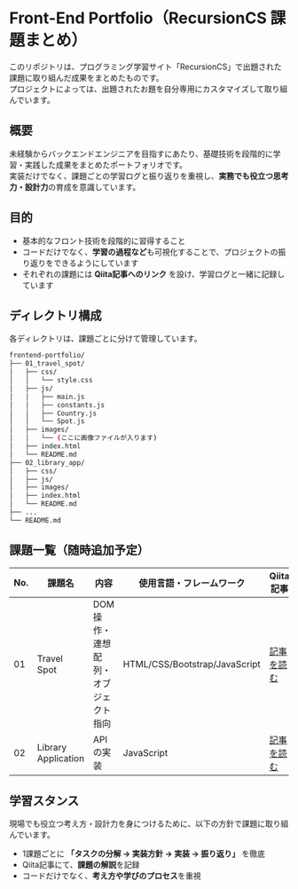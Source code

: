 # Front-End Portfolio（RecursionCS 課題まとめ）

このリポジトリは、プログラミング学習サイト「RecursionCS」で出題された課題に取り組んだ成果をまとめたものです。  
プロジェクトによっては、出題されたお題を自分専用にカスタマイズして取り組んでいます。


## 概要

未経験からバックエンドエンジニアを目指すにあたり、基礎技術を段階的に学習・実践した成果をまとめたポートフォリオです。  
実装だけでなく、課題ごとの学習ログと振り返りを重視し、**実務でも役立つ思考力・設計力**の育成を意識しています。


## 目的

- 基本的なフロント技術を段階的に習得すること
- コードだけでなく、**学習の過程など**も可視化することで、プロジェクトの振り返りをできるようにしています
- それぞれの課題には **Qiita記事へのリンク** を設け、学習ログと一緒に記録しています


## ディレクトリ構成
各ディレクトリは、課題ごとに分けて管理しています。

```sh
frontend-portfolio/
├── 01_travel_spot/
│   ├── css/
│   │   └── style.css
│   ├── js/
│   │   ├── main.js
│   │   ├── constants.js
│   │   ├── Country.js
│   │   └── Spot.js
│   ├── images/
│   │   └── (ここに画像ファイルが入ります)
│   ├── index.html
│   └── README.md
├── 02_library_app/
│   ├── css/
│   ├── js/
│   ├── images/
│   ├── index.html
│   └── README.md
├── ...
└── README.md
```


## 課題一覧（随時追加予定）

| No. | 課題名 | 内容 | 使用言語・フレームワーク | Qiita記事 |
|-----|-------|-----|----------------------|----------|
| 01 | Travel Spot | DOM操作・連想配列・オブジェクト指向 | HTML/CSS/Bootstrap/JavaScript | [記事を読む](現在作成中) |
| 02 | Library Application | APIの実装 | JavaScript | [記事を読む](未作成) |


## 学習スタンス

現場でも役立つ考え方・設計力を身につけるために、以下の方針で課題に取り組んでいます。  
- 1課題ごとに **「タスクの分解 → 実装方針 → 実装 → 振り返り」** を徹底  
- Qiita記事にて、**課題の解説**を記録  
- コードだけでなく、**考え方や学びのプロセス**を重視

